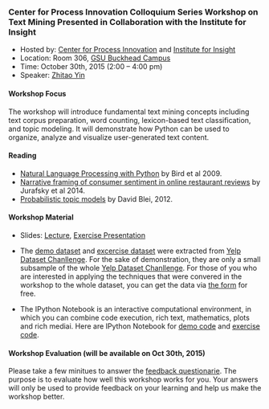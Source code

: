 
### Center for Process Innovation Colloquium Series Workshop on Text Mining Presented in Collaboration with the Institute for Insight


+ Hosted by: [Center for Process Innovation](http://ceprin.org/WP/) and [Institute for Insight](http://insight.gsu.edu/)
+ Location: Room 306, [GSU Buckhead Campus](http://robinson.gsu.edu/about/facilities/)
+ Time: October 30th, 2015 (2:00 – 4:00 pm)
+ Speaker: [Zhitao Yin](http://bit.do/zyincv)

#### Workshop Focus

The workshop will introduce fundamental text mining concepts including text corpus preparation, word counting, lexicon-based text classification, and topic modeling. It will demonstrate how Python can be used to organize, analyze and visualize user-generated text content.

#### Reading
+ [Natural Language Processing with Python](http://victoria.lviv.ua/html/fl5/NaturalLanguageProcessingWithPython.pdf) by Bird et al 2009.
+ [Narrative framing of consumer sentiment in online restaurant reviews](http://firstmonday.org/ojs/index.php/fm/article/view/4944/3863) by Jurafsky et al 2014.
+ [Probabilistic topic models](http://www.cs.princeton.edu/~blei/papers/Blei2012.pdf) by David Blei, 2012.

#### Workshop Material

+ Slides: [Lecture](), [Exercise Presentation](bit.do/projectslides)

+ The [demo dataset]() and [excercise dataset]() were extracted from [Yelp Dataset Chanllenge](http://www.yelp.com/dataset_challenge). For the sake of demonstration, they are only a small subsample of the whole [Yelp Dataset Chanllenge](http://www.yelp.com/dataset_challenge). For those of you who are interested in applying the techniques that were convered in the workshop to the whole dataset, you can get the data via [the form](https://www.yelp.com/dataset_challenge/dataset) for free.

+ The IPython Notebook is an interactive computational environment, in which you can combine code execution, rich text, mathematics, plots and rich mediai. Here are IPython Notebook for [demo code]() and [exercise code]().

#### Workshop Evaluation (will be available on Oct 30th, 2015)

Please take a few minitues to answer the [feedback questionarie](). The purpose is to evaluate how well this workshop works for you. Your answers will only be used to provide feedback on your learning and help us make the workshop better.




